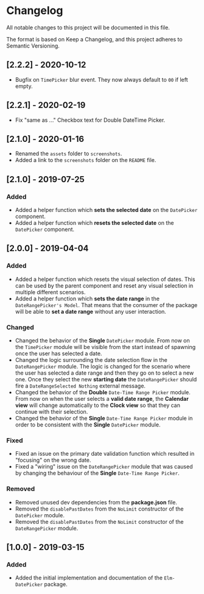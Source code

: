 # Changelog
All notable changes to this project will be documented in this file.

The format is based on Keep a Changelog, and this project adheres to Semantic Versioning.

## [2.2.2] - 2020-10-12
- Bugfix on `TimePicker` blur event. They now always default to `00` if left empty.

## [2.2.1] - 2020-02-19
- Fix "same as ..." Checkbox text for Double DateTime Picker.

## [2.1.0] - 2020-01-16
- Renamed the `assets` folder to `screenshots`.
- Added a link to the `screenshots` folder on the `README` file.

## [2.1.0] - 2019-07-25
### Added
- Added a helper function which **sets the selected date** on the `DatePicker` component.
- Added a helper function which **resets the selected date** on the `DatePicker` component.

## [2.0.0] - 2019-04-04
### Added
- Added a helper function which resets the visual selection of dates. This can be used by the
parent component and reset any visual selection in multiple different scenarios.
- Added a helper function which **sets the date range** in the `DateRangePicker's Model`. That
means that the consumer of the package will be able to **set a date range** without any user
interaction.

### Changed
- Changed the behavior of the **Single** `DatePicker` module. From now on the `TimePicker` module will
be visible from the start instead of spawning once the user has selected a date.
- Changed the logic surrounding the date selection flow in the `DateRangePicker` module. The logic is
changed for the scenario where the user has selected a date range and then they go on to select a new one.
Once they select the new **starting date** the `DateRangePicker` should fire a `DateRangeSelected Nothing`
external message.
- Changed the behavior of the **Double** `Date-Time Range Picker` module. From now on when the user selects
a **valid date range**, the **Calendar view** will change automatically to the **Clock view** so that they
can continue with their selection.
- Changed the behavior of the **Single** `Date-Time Range Picker` module in order to be consistent with the
**Single** `DatePicker` module.

### Fixed
- Fixed an issue on the primary date validation function which resulted in "focusing" on
the wrong date.
- Fixed a "wiring" issue on the `DateRangePicker` module that was caused by changing the behaviour
of the **Single** `Date-Time Range Picker`.

### Removed
- Removed unused dev dependencies from the **package.json** file.
- Removed the `disablePastDates` from the `NoLimit` constructor of the `DatePicker` module.
- Removed the `disablePastDates` from the `NoLimit` constructor of the `DateRangePicker` module.

## [1.0.0] - 2019-03-15
### Added
- Added the initial implementation and documentation of the `Elm-DatePicker` package.
